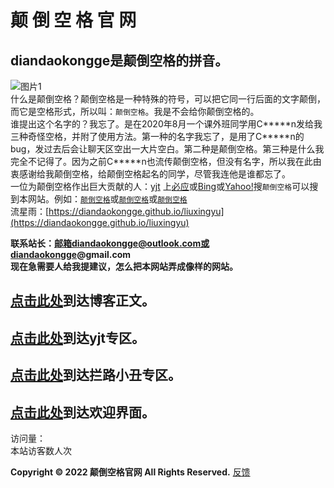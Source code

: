 # 颠 倒 空 格 官 网  
## diandaokongge是颠倒空格的拼音。  

![图片1](https://user-images.githubusercontent.com/94299076/150637791-d1e7d9aa-ae6e-4da9-86d4-e38adbf188d7.png)  
什么是颠倒空格？颠倒空格是一种特殊的符号，可以把它同一行后面的文字颠倒，而它是空格形式，所以叫：`颠倒空格`。我是不会给你颠倒空格的。  
谁提出这个名字的？我忘了。是在2020年8月一个课外班同学用C\*\*\*\*\*n发给我三种奇怪空格，并附了使用方法。第一种的名字我忘了，是用了C\*\*\*\*\*n的bug，发过去后会让聊天区空出一大片空白。第二种是颠倒空格。第三种是什么我完全不记得了。因为之前C\*\*\*\*\*n也流传颠倒空格，但没有名字，所以我在此由衷感谢给我颠倒空格，给颠倒空格起名的同学，尽管我连他是谁都忘了。  
一位为颠倒空格作出巨大贡献的人：[yjt](https://diandaokongge.github.io/yjt)
上[必应](https:cn.bing.com)或[Bing](https://www.bing.com)或[Yahoo!](https://www.yahoo.com)搜`颠倒空格`可以搜到本网站。例如：[`颠倒空格`](https://cn.bing.com/search?q=颠倒空格)或[`颠倒空格`](https://www.bing.com/search?q=颠倒空格)或[`颠倒空格`](https://search.yahoo.com/search?p=颠倒空格)  
流星雨：[https://diandaokongge.github.io/liuxingyu](https://diandaokongge.github.io/liuxingyu)
 
**联系站长：邮箱diandaokongge@outlook.com或diandaokongge@gmail.com**  
**现在急需要人给我提建议，怎么把本网站弄成像样的网站。**

## [点击此处](https://diandaokongge.github.io/blog)到达博客正文。  
## [点击此处](https://diandaokongge.github.io/yjt)到达yjt专区。  
## [点击此处](https://diandaokongge.github.io/llxc)到达拦路小丑专区。  
## [点击此处](https://diandaokongge.github.io/welcome)到达欢迎界面。  
访问量：  
<span id="busuanzi_container_site_uv">
  本站访客数<span id="busuanzi_value_site_uv"></span>人次
</span>

**Copyright © 2022 颠倒空格官网 All Rights Reserved.**   [反馈](https://support.qq.com/products/378149)
